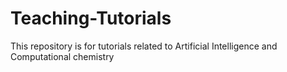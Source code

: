 # Teaching-Tutorials
This repository is for tutorials related to Artificial Intelligence and Computational chemistry
